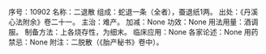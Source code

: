 序号：10902
名称：二退散
组成：蛇退一条（全者），蚕退纸1两。
出处：《丹溪心法附余》卷二十一。
主治：难产。
加减：None
功效：None
用法用量：酒调服。
制备方法：上各烧存性，为细末。
临床应用：None
各家论述：None
用药禁忌：None
附注：二脱散（《胎产秘书》卷中）。
